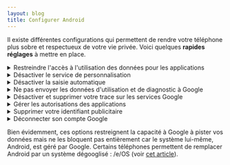 ```yaml
---
layout: blog
title: Configurer Android
---
```


Il existe différentes configurations qui permettent de rendre votre téléphone plus sobre et respectueux de votre vie privée. Voici quelques **rapides réglages** à mettre en place.

<!-- --------------------------------------------- -->
<details>
<summary>
Restreindre l'accès à l'utilisation des données pour les applications
</summary>

Certaines applications peuvent avoir l'autorisation de "surveiller quelles autres applications vous utilisez et à quelle fréquence, identifier votre opérateur, vos paramètres de langues et d'autres données d'utilisation". Cette option d'espionnage peut être désactiver en allant dans les **Paramètres** et en suivant ce chemin :

> **> Applications**

> **> Cliquez sur &#8285 en haut à droite**

> **> Accès spécial**

> **> Données d'utilisation**

> **> Sélectionnez les applications une par une et désactivez "Autorisation suivi utilisation"**

</details>

<!-- --------------------------------------------- -->
<details>
<summary>
Désactiver le service de personnalisation
</summary>

Android propose un service de personnalisation du contenu suivant votre utilisation, un autre moyen de pister vos données. Pour le désactiver, allez dans les **Paramètres** et suivez ce chemin :

> **> Confidentialité**

> **> Service de personnalisation**, désactivez l'option. Cette option peut ne pas avoir été activée par défaut, dans ce cas laissez la désactivée.

</details>

<!-- --------------------------------------------- -->
<details>
<summary>
    Désactiver la saisie automatique
</summary>

La saisie automatique permet à Google de savoir ce que vous tapez sur votre clavier à tout moment (même en navigation privée). Pour désactiver cette fonctionnalité allez dans les **Paramètres** et suivez ce chemin :

> **> Langue et saisie**

> **> Clavier à l’écran**

> **> Désactivez Saisie automatique/intelligente** parfois aussi appelée _Texte intuitif_

</details>
<!-- --------------------------------------------- -->
<details>
<summary>
    Ne pas envoyer les données d'utilisation et de diagnostic à Google
</summary>

Ce sont des informations de votre utilisation envoyées à Google en arrière-plan. Désactiver l'envoie de ces données permet de lutter contre l'accaparement de vos données par Google. Cela permet aussi d'économiser de la batterie et des données mobiles. Pour cela allez dans les **Paramètres** et en suivez ce chemin :

> **> Confidentialité**

> **> Envoie des données de diagnostic**, désactivez l'option

</details>
<!-- --------------------------------------------- -->
<details>
<summary>
    Désactiver et supprimer votre trace sur les services Google
</summary>

Google enregistre votre activité comme votre localisation. Cela lui permet de garder en mémoire toutes vos positions et différentes activités pour les analyser afin de vous proposer du contenu davantage ciblé dont des publicités. Vous pouvez supprimer ce traçage et le désactiver en allant dans les **Paramètres** et en suivant ce chemin :

> **> Google**

> **> Gérer votre compte Google**

> **> Données et confidentialités** (le troisième onglet)

> **> Désactiver les paramètres de l'historique :**

- De l'**Activité sur le Web et les applications**
- De l'**Historique des positions**
- De l'**Historique Youtube**

> Toujours dans l'onglet "Données et confidentialités" **> Paramètres des annonces**

- Désactivez **Personnalisation des annonces**

Dans cet onglet "Données et confidentialités", il peut y avoir d'autres options de Google activées. Si vous voyez des options qui pourraient faire fuiter vos données personnelles, désactivez-les.

</details>

<!-- --------------------------------------------- -->
<details>
<summary>
    Gérer les autorisations des applications
</summary>

De nombreuses applications accèdent à certaines fonctionnalités et données de votre smartphone dont elles n'ont pas besoin pour fonctionner. Par exemple Facebook peut avoir accès à votre microphone même en arrière-plan (quand vous ne l'utilisez pas directement). Vous pouvez restreindre l'accès des applications en allant dans les **Paramètres** et en suivant ce chemin :

> **> Applications**

> **> Gestionnaire d'autorisations**

> **> Sélectionnez le paramètre que vous souhaitez restreindre** (Localisation, Appareil Photo, Microphone, ...)

> Vous verrez la liste des applications qui ont pour ce paramètre :

- toujours accès
- seulement pendant l'utilisation
- non autorisés

> **> Cliquez sur les applications dont vous souhaitez restreindre l'accès**

Essayez au maximum de **refuser l'accès** et si ce n'est pas possible donnez l'autorisation **seulement si l'application est en cours d'utilisation**.
Par exemple, je refuse que mon navigateur de recherche est accès à ma position (il n'en a pas besoin) mais j'accepte que mon application de navigation est accès à ma localisation seulement si l'application est en cours d'utilisation.

Si l'application a réellement besoin de ce paramètre pour fonctionner, elle vous demandera l'autorisation à votre prochaine utilisation.

</details>
<!-- --------------------------------------------- -->
<details>
<summary>
    Supprimer votre identifiant publicitaire
</summary>

Votre téléphone possède un identifiant publicitaire Google, un numéro unique pour votre appareil. Grâce à ce numéro, les sociétés peuvent vous pister et créer un profil très facilement sur vos usages.

Vous pouvez désactiver cet identifiant.

- Premièrement vous devez mettre à jour les _Google Play Services_ (si ce n'est pas déjà fait). Allez dans le Play Store et suivez ce chemin :

> **> Cliquez sur votre profil en haut à droite**

> **> Gérer les applications et l'appareil**

> **> Mises à jour disponibles**

> **> Google Play Services** (s'il n'est pas dans la liste des applications à mettre à jour, c'est qu'il est déjà à jour)

> **> Mettre à jour**

- Allez ensuite dans les **Paramètres** de votre smartphone et suivez ce chemin :

> **> Google**

> **> Annonces**

> **> Supprimer l'identifiant publicitaire** puis confirmer une nouvelle fois la suppression

Cela n'empêche pas le pistage mais rend le profilage plus compliqué. Si vous souhaitez un exemple illustré, voici une [vidéo explicative](https://mastodon.social/@datarequestsorg/108834246398108839) (en anglais).

</details>

<!-- --------------------------------------------- -->
<details>
<summary>
    Déconnecter son compte Google
</summary>

Google va enregistrer de nombreuses informations liées à votre compte Google. Si vous le pouvez, déconnectez votre compte de votre smartphone. Pour cela **assurez-vous d'avoir les magasins d'applications F-Droid et Aurora Store** ([alternatives au Play Store](../gafalt)) pour pouvoir installer toutes les applications Android sans compte Google. Vous pouvez ensuite déconnecter votre compte en allant dans **Paramètres** et suivez ce chemin :

> **> Comptes et sauvegardes**

> **> Comptes**

> **> Sélectionnez votre compte Google**

> **> Supprimer le compte**

</details>

Bien évidemment, ces options restreignent la capacité à Google à pister vos données mais ne les bloquent pas entièrement car le système lui-même, Android, est géré par Google. Certains téléphones permettent de remplacer Android par un système dégooglisé : /e/OS (voir [cet article](./eos)).
